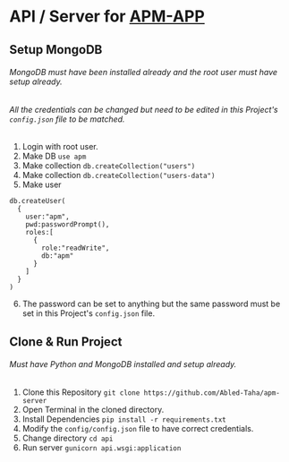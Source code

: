 # API / Server for [APM-APP](https://github.com/Abled-Taha/apm-app)

## Setup MongoDB

###### MongoDB must have been installed already and the root user must have setup already.

###### All the credentials can be changed but need to be edited in this Project's `config.json` file to be matched.

1. Login with root user.
2. Make DB `use apm`
3. Make collection `db.createCollection("users")`
4. Make collection `db.createCollection("users-data")`
5. Make user 
  ```
  db.createUser(
    {
      user:"apm",
      pwd:passwordPrompt(),
      roles:[
        {
          role:"readWrite",
          db:"apm"
        }
      ]
    }
  )
  ```
6. The password can be set to anything but the same password must be set in this Project's `config.json` file.

## Clone & Run Project

###### Must have Python and MongoDB installed and setup already.

1. Clone this Repository `git clone https://github.com/Abled-Taha/apm-server`
2. Open Terminal in the cloned directory.
3. Install Dependencies `pip install -r requirements.txt`
4. Modify the `config/config.json` file to have correct credentials.
5. Change directory `cd api`
6. Run server `gunicorn api.wsgi:application`
